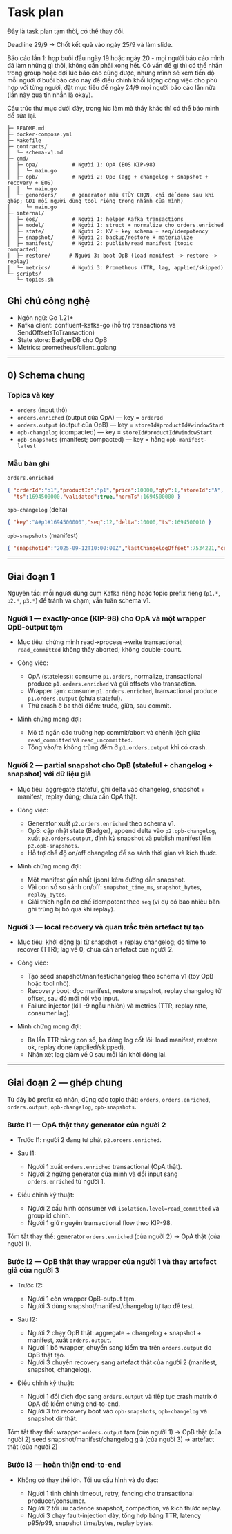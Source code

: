 # Task plan

Đây là task plan tạm thời, có thể thay đổi.

Deadline 29/9 -> Chốt kết quả vào ngày 25/9 và làm slide. 

Báo cáo lần 1: họp buổi đầu ngày 19 hoặc ngày 20  - mọi người báo cáo mình đã làm những gì thôi, không cần phải xong hết. Có vấn đề gì thì có thể nhắn trong group hoặc đợi lúc báo cáo cũng được, nhưng mình sẽ xem tiến độ mỗi người ở buổi báo cáo này để điều chỉnh khối lượng công việc cho phù hợp với từng người, đặt mục tiêu để ngày 24/9 mọi người báo cáo lần nữa (lần này qua tin nhắn là okay).

Cấu trúc thư mục dưới đây, trong lúc làm mà thấy khác thì có thể báo mình để sửa lại. 

```
├─ README.md
├─ docker-compose.yml
├─ Makefile
├─ contracts/
│  └─ schema-v1.md
├─ cmd/
│  ├─ opa/           # Người 1: OpA (EOS KIP-98)
│  │  └─ main.go
│  ├─ opb/           # Người 2: OpB (agg + changelog + snapshot + recovery + EOS)
│  │  └─ main.go
│  └─ genorders/     # generator mẫu (TÙY CHỌN, chỉ để demo sau khi ghép; GĐ1 mỗi người dùng tool riêng trong nhánh của mình)
│     └─ main.go
├─ internal/
│  ├─ eos/           # Người 1: helper Kafka transactions
│  ├─ model/         # Người 1: struct + normalize cho orders.enriched
│  ├─ state/         # Người 2: KV + key schema + seq/idempotency
│  ├─ snapshot/      # Người 2: backup/restore + materialize
│  ├─ manifest/      # Người 2: publish/read manifest (topic compacted)
│  ├─ restore/      # Người 3: boot OpB (load manifest -> restore -> replay)
│  └─ metrics/       # Người 3: Prometheus (TTR, lag, applied/skipped)
└─ scripts/
   └─ topics.sh
```

## Ghi chú công nghệ

* Ngôn ngữ: Go 1.21+
* Kafka client: confluent-kafka-go (hỗ trợ transactions và SendOffsetsToTransaction)
* State store: BadgerDB cho OpB
* Metrics: prometheus/client\_golang
---

## 0) Schema chung 


### Topics và key

* `orders` (input thô)
* `orders.enriched` (output của OpA) — key = `orderId`
* `orders.output` (output của OpB) — key = `storeId#productId#windowStart`
* `opb-changelog` (compacted) — key = `storeId#productId#windowStart`
* `opb-snapshots` (manifest; compacted) — key = hằng `opb-manifest-latest`

### Mẫu bản ghi

`orders.enriched`

```json
{ "orderId":"o1","productId":"p1","price":10000,"qty":1,"storeId":"A",
  "ts":1694500000,"validated":true,"normTs":1694500000 }
```

`opb-changelog` (delta)

```json
{ "key":"A#p1#1694500000","seq":12,"delta":10000,"ts":1694500010 }
```

`opb-snapshots` (manifest)

```json
{ "snapshotId":"2025-09-12T10:00:00Z","lastChangelogOffset":7534221,"createdAt":1694499600 }
```

---

## Giai đoạn 1 

Nguyên tắc: mỗi người dùng cụm Kafka riêng hoặc topic prefix riêng (`p1.*`, `p2.*`, `p3.*`) để tránh va chạm; vẫn tuân schema v1.

### Người 1 — exactly-once (KIP-98) cho OpA và một wrapper OpB-output tạm

* Mục tiêu: chứng minh read→process→write transactional; `read_committed` không thấy aborted; không double-count.
* Công việc:

  * OpA (stateless): consume `p1.orders`, normalize, transactional produce `p1.orders.enriched` và gửi offsets vào transaction.
  * Wrapper tạm: consume `p1.orders.enriched`, transactional produce `p1.orders.output` (chưa stateful).
  * Thử crash ở ba thời điểm: trước, giữa, sau commit.
* Minh chứng mong đợi:

  * Mô tả ngắn các trường hợp commit/abort và chênh lệch giữa `read_committed` và `read_uncommitted`.
  * Tổng vào/ra không trùng đếm ở `p1.orders.output` khi có crash.

### Người 2 — partial snapshot cho OpB (stateful + changelog + snapshot) với dữ liệu giả

* Mục tiêu: aggregate stateful, ghi delta vào changelog, snapshot + manifest, replay đúng; chưa cần OpA thật.
* Công việc:

  * Generator xuất `p2.orders.enriched` theo schema v1.
  * OpB: cập nhật state (Badger), append delta vào `p2.opb-changelog`, xuất `p2.orders.output`, định kỳ snapshot và publish manifest lên `p2.opb-snapshots`.
  * Hỗ trợ chế độ on/off changelog để so sánh thời gian và kích thước.
* Minh chứng mong đợi:

  * Một manifest gần nhất (json) kèm đường dẫn snapshot.
  * Vài con số so sánh on/off: `snapshot_time_ms`, `snapshot_bytes`, `replay_bytes`.
  * Giải thích ngắn cơ chế idempotent theo `seq` (ví dụ có bao nhiêu bản ghi trùng bị bỏ qua khi replay).

### Người 3 — local recovery và quan trắc trên artefact tự tạo

* Mục tiêu: khởi động lại từ snapshot + replay changelog; đo time to recover (TTR); lag về 0; chưa cần artefact của người 2.
* Công việc:

  * Tạo seed snapshot/manifest/changelog theo schema v1 (toy OpB hoặc tool nhỏ).
  * Recovery boot: đọc manifest, restore snapshot, replay changelog từ offset, sau đó mới nối vào input.
  * Failure injector (kill -9 ngẫu nhiên) và metrics (TTR, replay rate, consumer lag).
* Minh chứng mong đợi:

  * Ba lần TTR bằng con số, ba dòng log cốt lõi: load manifest, restore ok, replay done (applied/skipped).
  * Nhận xét lag giảm về 0 sau mỗi lần khởi động lại.

---

## Giai đoạn 2 — ghép chung

Từ đây bỏ prefix cá nhân, dùng các topic thật: `orders`, `orders.enriched`, `orders.output`, `opb-changelog`, `opb-snapshots`.

### Bước I1 — OpA thật thay generator của người 2

* Trước I1: người 2 đang tự phát `p2.orders.enriched`.
* Sau I1:

  * Người 1 xuất `orders.enriched` transactional (OpA thật).
  * Người 2 ngừng generator của mình và đổi input sang `orders.enriched` từ người 1.
* Điều chỉnh kỹ thuật:

  * Người 2 cấu hình consumer với `isolation.level=read_committed` và group id chính.
  * Người 1 giữ nguyên transactional flow theo KIP-98.

Tóm tắt thay thế: generator `orders.enriched` (của người 2) → OpA thật (của người 1).

### Bước I2 — OpB thật thay wrapper của người 1 và thay artefact giả của người 3

* Trước I2:

  * Người 1 còn wrapper OpB-output tạm.
  * Người 3 dùng snapshot/manifest/changelog tự tạo để test.
* Sau I2:

  * Người 2 chạy OpB thật: aggregate + changelog + snapshot + manifest, xuất `orders.output`.
  * Người 1 bỏ wrapper, chuyển sang kiểm tra trên `orders.output` do OpB thật tạo.
  * Người 3 chuyển recovery sang artefact thật của người 2 (manifest, snapshot, changelog).
* Điều chỉnh kỹ thuật:

  * Người 1 đổi đích đọc sang `orders.output` và tiếp tục crash matrix ở OpA để kiểm chứng end-to-end.
  * Người 3 trỏ recovery boot vào `opb-snapshots`, `opb-changelog` và snapshot dir thật.

Tóm tắt thay thế:
wrapper `orders.output` tạm (của người 1) → OpB thật (của người 2)
seed snapshot/manifest/changelog giả (của người 3) → artefact thật (của người 2)

### Bước I3 — hoàn thiện end-to-end

* Không có thay thế lớn. Tối ưu cấu hình và đo đạc:

  * Người 1 tinh chỉnh timeout, retry, fencing cho transactional producer/consumer.
  * Người 2 tối ưu cadence snapshot, compaction, và kích thước replay.
  * Người 3 chạy fault-injection dày, tổng hợp bảng TTR, latency p95/p99, snapshot time/bytes, replay bytes.
